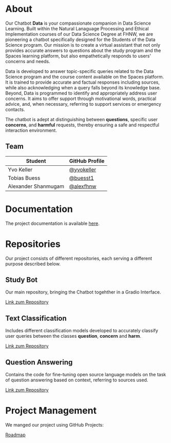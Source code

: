 # About

Our Chatbot **Data** is your compassionate companion in Data Science Learning. Built within the Natural Lanaguage Processing and Ethical Implementation courses of our Data Science Degree at FHNW, we are pioneering a chatbot specifically designed for the Students of the Data Science program. Our mission is to create a virtual assistant that not only provides accurate answers to questions about the study program and the Spaces learning platform, but also empathetically responds to users' concerns and needs.

Data is developed to answer topic-specific queries related to the Data Science program and the course content available on the Spaces platform. It is trained to provide accurate and factual responses including sources, while also acknowledging when a query falls beyond its knowledge base. Beyond, Data is programmed to identify and appropriately address user concerns. It aims to offer support through motivational words, practical advice, and, when necessary, referring to support services or emergency contacts.

The chatbot is adept at distinguishing between **questions**, specific user **concerns**, and **harmful** requests, thereby ensuring a safe and respectful interaction environment.

## Team
| Student | GitHub Profile |
| ------- | ------------- |
| Yvo Keller | [@yvokeller](https://github.com/yvokeller) |
| Tobias Buess | [@buesst1](https://github.com/buesst1) |
| Alexander Shanmugam | [@alexfhnw](https://github.com/alexfhnw) |

# Documentation

The project documentation is available [here](https://github.com/NLP-Challenges/Study-Bot/docs).

# Repositories

Our project consists of different repositories, each serving a different purpose described below.

## Study Bot

Our main repository, bringing the Chatbot togehther in a Gradio Interface.

[Link zum Repository](https://github.com/NLP-Challenges/Study-Bot)

## Text Classification

Includes different classification models developed to accurately classify user queries between the classes **question**, **concern** and **harm**.

[Link zum Repository](https://github.com/NLP-Challenges/Text-Classification)

## Question Answering

Contains the code for fine-tuning open source language models on the task of question answering based on context, referring to sources used.

[Link zum Repository](https://github.com/NLP-Challenges/llm-qa-path)

# Project Management

We manged our project using GitHub Projects:

[Roadmap](https://github.com/orgs/NLP-Challenges/projects/1)
